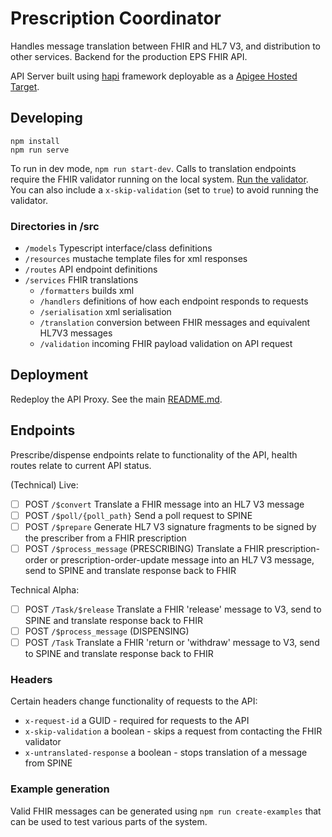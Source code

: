 # Prescription Coordinator
Handles message translation between FHIR and HL7 V3, and distribution to other services.
Backend for the production EPS FHIR API.

API Server built using [hapi](https://hapi.dev/) framework deployable as a [Apigee Hosted Target](https://docs.apigee.com/api-platform/hosted-targets/hosted-targets-overview).

## Developing
```
npm install
npm run serve
```

To run in dev mode, `npm run start-dev`.
Calls to translation endpoints require the FHIR validator running on the local system.
[Run the validator](../validator/README.md).
You can also include a `x-skip-validation` (set to `true`) to avoid running the validator.

### Directories in /src
- `/models` Typescript interface/class definitions
- `/resources` mustache template files for xml responses
- `/routes` API endpoint definitions
- `/services` FHIR translations
  - `/formatters` builds xml
  - `/handlers` definitions of how each endpoint responds to requests
  - `/serialisation` xml serialisation
  - `/translation` conversion between FHIR messages and equivalent HL7V3 messages
  - `/validation` incoming FHIR payload validation on API request

## Deployment
Redeploy the API Proxy. See the main [README.md](../README.md).

## Endpoints
Prescribe/dispense endpoints relate to functionality of the API, health routes relate to current API status.

(Technical) Live:
- [ ] POST `/$convert` Translate a FHIR message into an HL7 V3  message
- [ ] POST `/$poll/{poll_path}` Send a poll request to SPINE
- [ ] POST `/$prepare` Generate HL7 V3 signature fragments to be signed by the prescriber from a FHIR prescription
- [ ] POST `/$process_message` (PRESCRIBING)
  Translate a FHIR prescription-order or prescription-order-update message into an HL7 V3 message, send to SPINE and translate response back to FHIR

Technical Alpha:
- [ ] POST `/Task/$release` Translate a FHIR 'release' message to V3, send to SPINE and translate response back to FHIR
- [ ] POST `/$process_message` (DISPENSING)
- [ ] POST `/Task` Translate a FHIR 'return or 'withdraw' message to V3, send to SPINE and translate response back to FHIR

### Headers
Certain headers change functionality of requests to the API:
- `x-request-id` a GUID - required for requests to the API
- `x-skip-validation` a boolean - skips a request from contacting the FHIR validator
- `x-untranslated-response` a boolean - stops translation of a message from SPINE

### Example generation
Valid FHIR messages can be generated using `npm run create-examples` that can be used to test various parts of the system.

